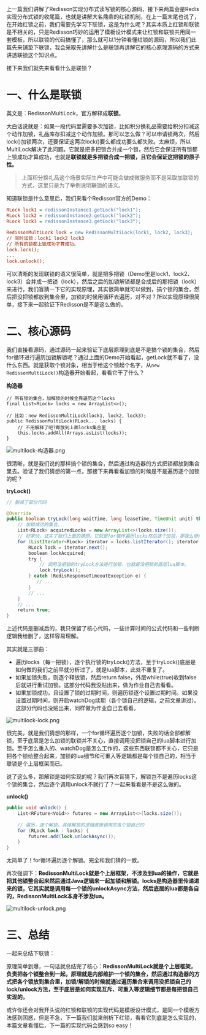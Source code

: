 上一篇我们讲解了Redisson实现分布式读写锁的核心源码，接下来两篇会是Redis实现分布式锁的收尾篇，也就是讲解大名鼎鼎的红锁机制，在上一篇末尾也说了，在开始红锁之前，我们需要先学习下联锁，这是为什么呢？其实本质上红锁和联锁是不相关的，只是Redisson巧妙的运用了模板设计模式来让红锁和联锁共用同一套模板，所以联锁的代码搞懂了，那么就可以1分钟看懂红锁的源码，所以我们此篇先来铺垫下联锁，我会采取先讲解什么是联锁再讲解它的核心原理源码的方式来讲透联锁这个知识点。

接下来我们就先来看看什么是联锁？

# 一、什么是联锁

英文是：RedissonMultiLock，官方解释成**联锁**。

大白话说就是：如果一段代码里需要多次加锁，比如积分换礼品需要给积分扣减这个动作加锁，礼品库存扣减这个动作加锁。那可以怎么做？可以申请锁两次，然后lock()加锁两次，还要保证这两次lock()要么都成功要么都失败。太麻烦，所以MultiLock解决了此问题。它就是把多把锁合并成一个锁，然后它会保证所有锁都上锁成功才算成功，也就是**联锁就是多把锁合成一把锁，且它会保证这把锁的原子性。**

> 上面积分换礼品这个场景实际生产中可能会做成微服务而不是采取加联锁的方式，这里只是为了举例说明联锁的语义。

知道联锁是什么意思后，我们来看个Redisson官方的Demo：

```ini
RLock lock1 = redissonInstance1.getLock("lock1");
RLock lock2 = redissonInstance2.getLock("lock2");
RLock lock3 = redissonInstance3.getLock("lock3");
​
RedissonMultiLock lock = new RedissonMultiLock(lock1, lock2, lock3);
// 同时加锁：lock1 lock2 lock3
// 所有的锁都上锁成功才算成功。
lock.lock();
...
lock.unlock();
```

可以清晰的发现联锁的语义很简单，就是把多把锁（Demo里是lock1、lock2、lock3）合并成一把锁（lock），然后之后的加锁解锁都是合成后的那把锁（lock）来进行，我们盲猜一下它的实现原理，其实很简单就可以做到，搞个锁的集合，然后把没把锁都放到集合里，加锁的时候用循环去遍历，对不对？所以实现原理很简单，接下来一起验证下Redisson是不是这么做的。

# 二、核心源码

我们直接看源码，通过源码一起来验证下底层原理到底是不是搞个锁的集合，然后for循环进行遍历加锁解锁呢？通过上面的Demo开始看起，getLock就不看了，没什么东西。就是获取个锁对象，相当于给这个锁起个名字，从`new RedissonMultiLock()`构造器开始看起，看看它干了什么？

**构造器**

```arduino
// 所有锁的集合，加解锁的时候全靠遍历这个locks
final List<RLock> locks = new ArrayList<>();
​
// 比如：new RedissonMultiLock(lock1, lock2, lock3);
public RedissonMultiLock(RLock... locks) {
    // 不用解释了吧?都放到上面locks集合里
    this.locks.addAll(Arrays.asList(locks));
}
```

![multilock-构造器.png](https://p1-juejin.byteimg.com/tos-cn-i-k3u1fbpfcp/02dfed4012ec405b9da57a25d522850f~tplv-k3u1fbpfcp-jj-mark:1600:0:0:0:q75.image#?w=465&h=417&s=31463&e=png&b=ffffff)

很清晰，就是我们说的那样搞个锁的集合，然后通过构造器的方式把锁都放到集合里去。验证了我们猜想的第一点，那接下来再看看加锁的时候是不是遍历逐个加锁的呢？

**tryLock()**

```java
// 删减了部分代码

@Override
public boolean tryLock(long waitTime, long leaseTime, TimeUnit unit) throws InterruptedException {
    // 加锁成功的集合。
    List<RLock> acquiredLocks = new ArrayList<>(locks.size());
    // 好家伙，证实了我们上面的猜想，它就是for循环遍历locks然后逐个加锁，那我么继续看加锁是不是lock()呢？
    for (ListIterator<RLock> iterator = locks.listIterator(); iterator.hasNext();) {
        RLock lock = iterator.next();
        boolean lockAcquired;
        try {
            // 调用没把锁的tryLock方法进行加锁，也就是没把锁的底层lua脚本。
            lock.tryLock();
        } catch (RedisResponseTimeoutException e) {
           // ...
        }
        // ...
    }
    // ...
    return true;
}
```

上述代码是删减后的，我只保留了核心代码，一些计算时间的公式代码和一些判断逻辑我给删了，这样容易理解。

其实就是三部曲：

* 遍历locks（每一把锁），逐个执行锁的tryLock()方法，至于tryLock()底层是如何做的我们之前早就分析过了，就是lua脚本，此处不重复了。
* 如果加锁失败，则逐个释放锁，然后return false，外层while(true)收到false后就进行重试加锁。这部分代码我没贴出来，做为作业自己去看看。
* 如果加锁成功，且设置了锁的过期时间，则遍历锁逐个设置过期时间。如果没设置过期时间，则开启watchDog续期（各个锁自己的逻辑，之前文章讲过）。这部分代码也没贴出来，同样做为作业自己去看看。

![multilock-lock.png](https://p9-juejin.byteimg.com/tos-cn-i-k3u1fbpfcp/204c76e7d3f041d8990642f8019d7a79~tplv-k3u1fbpfcp-jj-mark:1600:0:0:0:q75.image#?w=1279&h=397&s=45517&e=png&b=00cc00)

很完美，就是我们猜想的那样，一个for循环遍历逐个加锁，失败的话全部都解锁，至于底层是怎么加锁的联锁并不关心，直接调用没把锁自己的lua脚本进行加锁。至于怎么重入的、watchDog是怎么工作的，这些东西联锁都不关心，它只是把各个锁给整合起来，加锁的lua细节和可重入等逻辑都是每个锁自己的，相当于联锁是个上层框架而已。

说了这么多，那解锁是如何实现的呢？我们再次盲猜下，解锁岂不是遍历locks这个锁的集合，然后逐个调用unlock不就行了？一起来看看是不是这么做的。

**unlock()**

```csharp
public void unlock() {
    List<RFuture<Void>> futures = new ArrayList<>(locks.size());
​
    // 遍历，逐个解锁，具体解锁的逻辑直接调用的各个锁自己的
    for (RLock lock : locks) {
        futures.add(lock.unlockAsync());
    }
}
```

太简单了！for循环遍历逐个解锁。完全和我们猜的一致。

再次强调下：**RedissonMultiLock就是个上层框架，不涉及到lua的操作，它就是把其他锁整合起来然后通过Java逻辑来一起加锁和解锁。locks是构造器里传递进来的锁，它其实就是调用每一个锁的unlockAsync方法，然后底层的lua都是各自的，RedissonMultiLock本身不涉及lua。**

![multilock-unlock.png](https://p9-juejin.byteimg.com/tos-cn-i-k3u1fbpfcp/397c4bfc423b4440a00e68b2c3049f96~tplv-k3u1fbpfcp-jj-mark:1600:0:0:0:q75.image#?w=955&h=283&s=37059&e=png&b=ffffff)

# 三、总结

一起来总结下联锁：

原理简单到爆，一句话就总结完了核心：**RedissonMultiLock就是个上层框架，负责把各个锁整合到一起，原理就是内部维护一个锁的集合，然后通过构造器的方式把各个锁放到集合里，加锁/解锁的时候就通过遍历集合来调用没把锁自己的lock/unlock方法，至于底层是如何实现互斥、可重入等逻辑细节都是每把锁自己实现的。**

或许你还会对我开头说的红锁和联锁的实现代码是模板设计模式，是同一个模板方法感到困惑，但是不急，下一篇我们就来剖析下红锁，看看它到底是怎么实现的，本篇文章看懂后，下一篇的实现代码会感到so easy！